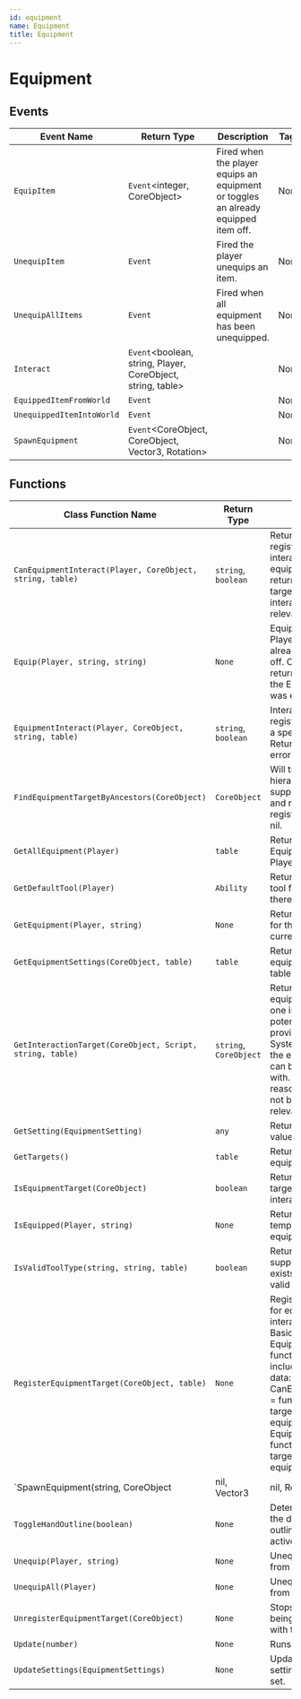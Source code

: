 ```yaml
---
id: equipment
name: Equipment
title: Equipment
---
```


# Equipment

## Events

| Event Name | Return Type | Description | Tags |
| ---------- | ----------- | ----------- | ---- |
| `EquipItem` | `Event`<integer, CoreObject> | Fired when the player equips an equipment or toggles an already equipped item off. | None |
| `UnequipItem` | `Event`<integer> | Fired the player unequips an item. | None |
| `UnequipAllItems` | `Event`<None> | Fired when all equipment has been unequipped. | None |
| `Interact` | `Event`<boolean, string, Player, CoreObject, string, table> |  | None |
| `EquippedItemFromWorld` | `Event`<None> |  | None |
| `UnequippedItemIntoWorld` | `Event`<None> |  | None |
| `SpawnEquipment` | `Event`<CoreObject, CoreObject, Vector3, Rotation> |  | None |

## Functions

| Class Function Name | Return Type | Description | Tags |
| ------------------- | ----------- | ----------- | ---- |
| `CanEquipmentInteract(Player, CoreObject, string, table)` | `string`, `boolean` | Returns true if the registered target can interact with the equipment. Also returns a reason the target cannot be interacted with if relevant. | None |
| `Equip(Player, string, string)` | `None` | Equips an item to a Player, or toggles an already equipped item off. On the server, this returns a reference to the Equipment if it was equipped. | None |
| `EquipmentInteract(Player, CoreObject, string, table)` | `string`, `boolean` | Interacts with a registered target with a specific equipment. Returns success and error information. | None |
| `FindEquipmentTargetByAncestors(CoreObject)` | `CoreObject` | Will traverse up the hierarchy from the supplied CoreObject and return the first registered target or nil. | None |
| `GetAllEquipment(Player)` | `table` | Returns all equipped Equipment for a Player. | None |
| `GetDefaultTool(Player)` | `Ability` | Returns the default tool for a Player if there is one. | None |
| `GetEquipment(Player, string)` | `None` | Returns Equipment for the template if it is currently equipped. | None |
| `GetEquipmentSettings(CoreObject, table)` | `table` | Returns an equipmentSettings table. | None |
| `GetInteractionTarget(CoreObject, Script, string, table)` | `string`, `CoreObject` | Returns a registered equipment target if one is currently a potential target in the provided Interaction System Module and the equipment target can be interacted with. Also returns a reason a target could not be found if relevant. | None |
| `GetSetting(EquipmentSetting)` | `any` | Returns a setting value. | None |
| `GetTargets()` | `table` | Returns all registered equipment targets. | None |
| `IsEquipmentTarget(CoreObject)` | `boolean` | Returns true if the target is registered for interactions. | None |
| `IsEquipped(Player, string)` | `None` | Returns true if the template is currently equipped. | None |
| `IsValidToolType(string, string, table)` | `boolean` | Returns true if the supplied tool type exists in the list of valid types. | None |
| `RegisterEquipmentTarget(CoreObject, table)` | `None` | Registers an object for equipment interactions with Basic and Advanced Equipment. The function table must include the following data: {    CanEquipmentInteract = function(player, target, toolType, equipmentSettings),    EquipmentInteract = function(player, target, toolType, equipmentSettings) } | None |
| `SpawnEquipment(string, CoreObject|nil, Vector3|nil, Rotation|nil)` | `None` | Spawns an Equipment in the world. | None |
| `ToggleHandOutline(boolean)` | `None` | Determines whether the default Hand Tool outlining effect is active or not. | None |
| `Unequip(Player, string)` | `None` | Unequips an item from a Player. | None |
| `UnequipAll(Player)` | `None` | Unequips all items from a Player. | None |
| `UnregisterEquipmentTarget(CoreObject)` | `None` | Stops equipment from being able to interact with the target. | None |
| `Update(number)` | `None` | Runs each frame. | None |
| `UpdateSettings(EquipmentSettings)` | `None` | Updates the current settings with a new set. | None |
